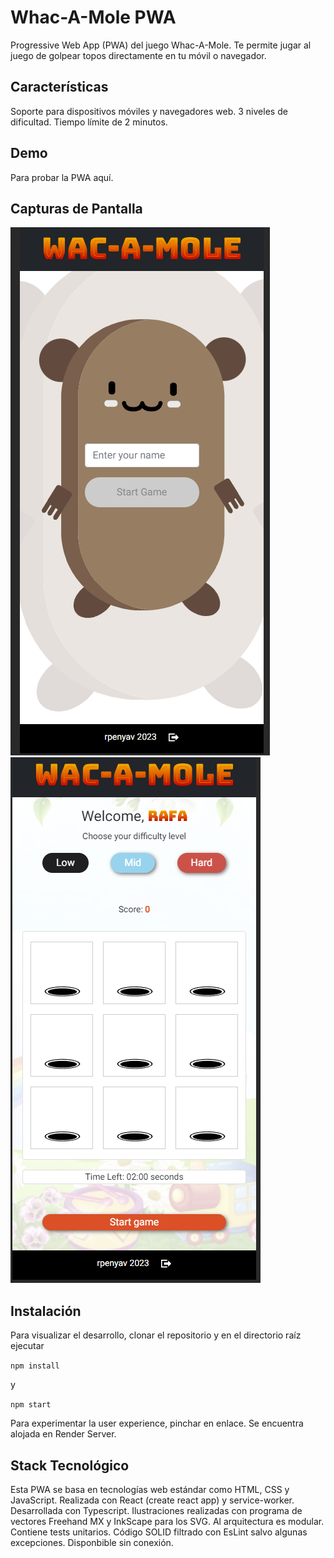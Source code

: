 # Whac-A-Mole PWA

Progressive Web App (PWA) del juego Whac-A-Mole. Te permite jugar al juego de golpear topos directamente en tu móvil o navegador.

## Características

Soporte para dispositivos móviles y navegadores web.
3 niveles de dificultad.
Tiempo límite de 2 minutos.

## Demo
Para probar la PWA aquí.

## Capturas de Pantalla

![Home Page](https://github.com/rpenyav/whacamole/blob/main/2023-10-03%2013_33_58-Wac-a-mole.png)
![Game Page](https://github.com/rpenyav/whacamole/blob/main/2023-10-03%2013_34_16-Wac-a-mole.png)




## Instalación
Para visualizar el desarrollo, clonar el repositorio y en el directorio raíz ejecutar

`` npm install ``

y

`` npm start ``

Para experimentar la user experience, pinchar en enlace. Se encuentra alojada en Render Server.


## Stack Tecnológico

Esta PWA se basa en tecnologías web estándar como HTML, CSS y JavaScript.
Realizada con React (create react app) y service-worker.
Desarrollada con Typescript.
Ilustraciones realizadas con programa de vectores Freehand MX y InkScape para los SVG.
Al arquitectura es modular.
Contiene tests unitarios.
Código SOLID filtrado con EsLint salvo algunas excepciones.
Disponbible sin conexión.